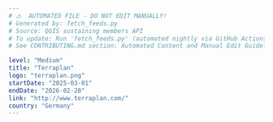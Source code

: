 ```yaml
---
# ⚠️  AUTOMATED FILE - DO NOT EDIT MANUALLY!
# Generated by: fetch_feeds.py
# Source: QGIS sustaining members API
# To update: Run 'fetch_feeds.py' (automated nightly via GitHub Actions)
# See CONTRIBUTING.md section: Automated Content and Manual Edit Guidelines

level: "Medium"
title: "Terraplan"
logo: "terraplan.png"
startDate: "2025-03-01"
endDate: "2026-02-28"
link: "http://www.terraplan.com/"
country: "Germany"
---
```

